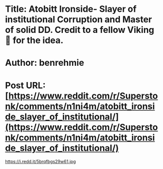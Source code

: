 # Title: Atobitt Ironside- Slayer of institutional Corruption and Master of solid DD. Credit to a fellow Viking 🦍 for the idea.
# Author: benrehmie
# Post URL: [https://www.reddit.com/r/Superstonk/comments/n1ni4m/atobitt_ironside_slayer_of_institutional/](https://www.reddit.com/r/Superstonk/comments/n1ni4m/atobitt_ironside_slayer_of_institutional/)


https://i.redd.it/5brqfbgs29w61.jpg